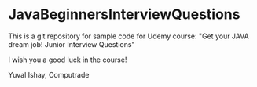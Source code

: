 # JavaBeginnersInterviewQuestions
This is a git repository for sample code for Udemy course:  "Get your JAVA dream job!  Junior Interview Questions"

I wish you a good luck in the course!

Yuval Ishay,
Computrade
